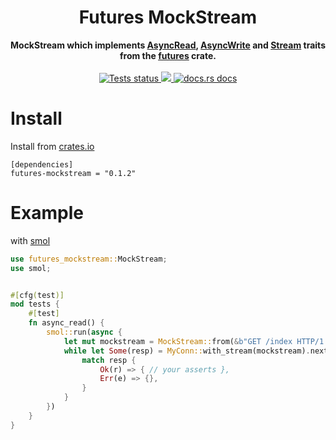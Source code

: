 <h1 align="center">Futures MockStream</h1>
<div align="center">
  <strong>
    MockStream which implements <a href="https://docs.rs/futures/latest/futures/io/trait.AsyncRead.html">AsyncRead</a>, <a href="https://docs.rs/futures/latest/futures/io/trait.AsyncWrite.html">AsyncWrite</a> and <a href="https://docs.rs/futures/latest/futures/stream/trait.Stream.html">Stream</a> traits from the <a href="https://crates.io/crates/futures">futures</a> crate.

  </strong>
</div>

<br />

<div align="center">
  <a href="https://github.com/alex179ohm/futures-mockstream/actions?query=workflow%3ABuild">
    <img src="https://github.com/alex179ohm/futures-mockstream/workflows/Build/badge.svg"
    alt="Tests status" />
  </a>

  <a href="https://crates.io/crates/futures-mockstream">
    <img src="https://img.shields.io/crates/v/futures-mockstream.svg?style=flat-square"/>
  </a>
  <a href="https://docs.rs/futures-mockstream">
    <img src="https://img.shields.io/badge/docs-latest-blue.svg?style=flat-square"
      alt="docs.rs docs" />
  </a>

</div>



# Install


Install from [crates.io](https://crates.io)


```
[dependencies]
futures-mockstream = "0.1.2"
```


# Example


with [smol](https://github.com/stjepang/smol)


```rust
use futures_mockstream::MockStream;
use smol;


#[cfg(test)]
mod tests {
    #[test]
    fn async_read() {
        smol::run(async {
            let mut mockstream = MockStream::from(&b"GET /index HTTP/1.1\r\n");
            while let Some(resp) = MyConn::with_stream(mockstream).next().await {
                match resp {
                    Ok(r) => { // your asserts },
                    Err(e) => {},
                }
            }
        })
    }
}
```
